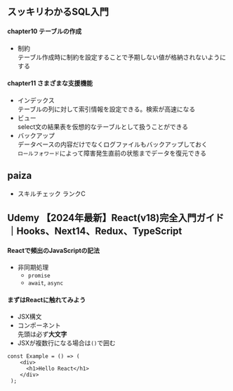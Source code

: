 ## スッキリわかるSQL入門
#### chapter10 テーブルの作成  
- 制約  
テーブル作成時に制約を設定することで予期しない値が格納されないようにする  
#### chapter11 さまざまな支援機能
- インデックス  
テーブルの列に対して索引情報を設定できる。検索が高速になる
- ビュー  
select文の結果表を仮想的なテーブルとして扱うことができる
- バックアップ  
データベースの内容だけでなくログファイルもバックアップしておく  
`ロールフォワード`によって障害発生直前の状態までデータを復元できる  

## paiza
- スキルチェック ランクC  

## Udemy 【2024年最新】React(v18)完全入門ガイド｜Hooks、Next14、Redux、TypeScript
#### Reactで頻出のJavaScriptの記法
- 非同期処理
    - `promise`  
    - `await`, `async`
#### まずはReactに触れてみよう
- JSX構文
- コンポーネント  
先頭は必ず**大文字**  
- JSXが複数行になる場合は`()`で囲む
```
const Example = () => (
    <div>
      <h1>Hello React</h1>
    </div>
 );
```
